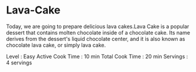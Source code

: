 # Lava-Cake
Today, we are going to prepare delicious lava cakes.Lava Cake is a popular dessert that contains molten chocolate inside of a chocolate cake. Its name derives from the dessert's liquid chocolate center, and it is also known as chocolate lava cake, or simply lava cake.

Level : Easy
Active Cook Time : 10 min
Total Cook Time : 20 min
Servings : 4 servings


